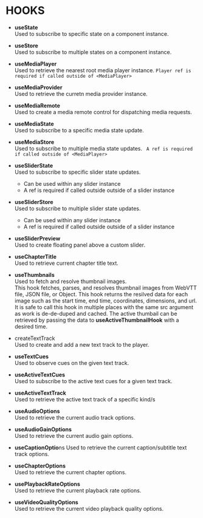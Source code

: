 # HOOKS

- **useState**  
  Used to subscribe to specific state on a component instance.

- **useStore**  
  Used to subscribe to multiple states on a component instance.

- **useMediaPlayer**  
  Used to retrieve the nearest root media player instance.
  `Player ref is required if called outside of <MediaPlayer>`

- **useMediaProvider**  
  Used to retrieve the curretn media provider instance.

- **useMediaRemote**  
  Used to create a media remote control for dispatching media requests.

- **useMediaState**  
  Used to subscribe to a specific media state update.

- **useMediaStore**  
  Used to subscribe to multiple media state updates.
  ` A ref is required if called outside of <MediaPlayer>`

- **useSliderState**  
  Used to subscribe to specific slider state updates.

  - Can be used within any slider instance
  - A ref is required if called outside outside of a slider instance

- **useSliderStore**  
  Used to subscribe to multiple slider state updates.

  - Can be used within any slider instance
  - A ref is required if called outside outside of a slider instance

- **useSliderPreview**  
  Used to create floating panel above a custom slider.

- **useChapterTitle**  
  Used to retrieve current chapter title text.

- **useThumbnails**  
  Used to fetch and resolve thumbnail images.  
  This hook fetches, parses, and resolves thumbnail images from WebVTT file, JSON file, or Object.
  This hook returns the resilved data for each image such as the start time, end time, coordinates, dimensions, and url. It is safe to call this hook in multiple places with the same src argument as work is de-de-duped and cached.
  The active thumbail can be retrieved by passing the data to **useActiveThumbnailHook** with a desired time.

- createTextTrack  
  Used to create and add a new text track to the player.

- **useTextCues**  
  Used to observe cues on the given text track.

- **useActiveTextCues**  
  Used to subscribe to the active text cues for a given text track.

- **useActiveTextTrack**  
  Used to retrieve the active text track of a specific kind/s

- **useAudioOptions**  
  Used to retrieve the current audio track options.

- **useAudioGainOptions**  
  Used to retrieve the current audio gain options.

- **useCaptionOptio**ns
  Used to retrieve the current caption/subtitle text track options.

- **useChapterOptions**  
  Used to retrieve the current chapter options.

- **usePlaybackRateOptions**  
  Used to retrieve the current playback rate options.

- **useVideoQualityOptions**  
  Used to retrieve the current video playback quality options.

